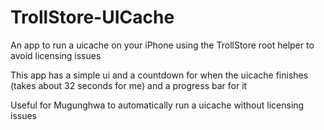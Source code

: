 # TrollStore-UICache
An app to run a uicache on your iPhone using the TrollStore root helper to avoid licensing issues

This app has a simple ui and a countdown for when the uicache finishes (takes about 32 seconds for me) and a progress bar for it

Useful for Mugunghwa to automatically run a uicache without licensing issues
